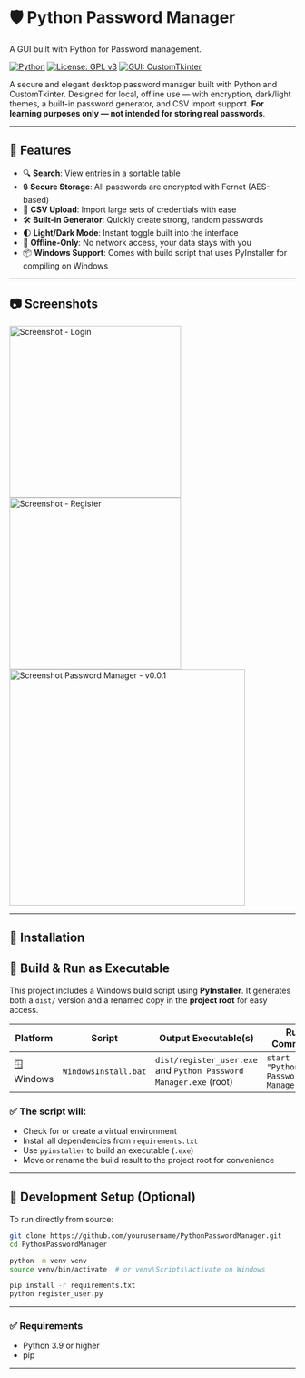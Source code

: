 # 🛡️ Python Password Manager
A GUI built with Python for Password management.

[![Python](https://img.shields.io/badge/Python-3.9%2B-blue.svg)](https://www.python.org/)
[![License: GPL v3](https://img.shields.io/badge/License-GPLv3-blue.svg)](https://www.gnu.org/licenses/gpl-3.0.html)
[![GUI: CustomTkinter](https://img.shields.io/badge/GUI-CustomTkinter-lightgrey)](https://github.com/TomSchimansky/CustomTkinter)

A secure and elegant desktop password manager built with Python and CustomTkinter. Designed for local, offline use — with encryption, dark/light themes, a built-in password generator, and CSV import support. **For learning purposes only — not intended for storing real passwords**.

---

## 🚀 Features

- 🔍 **Search**: View entries in a sortable table
- 🔒 **Secure Storage**: All passwords are encrypted with Fernet (AES-based)
- 📁 **CSV Upload**: Import large sets of credentials with ease
- 🛠️ **Built-in Generator**: Quickly create strong, random passwords
- 🌓 **Light/Dark Mode**: Instant toggle built into the interface
- 💾 **Offline-Only**: No network access, your data stays with you
- 📦 **Windows Support**: Comes with build script that uses PyInstaller for compiling on Windows

---

## 📷 Screenshots
<img width="302" alt="Screenshot - Login" src="https://github.com/user-attachments/assets/630e3fa0-b0c4-4eb6-bb38-68906ad3544e" />
<img width="302" alt="Screenshot - Register" src="https://github.com/user-attachments/assets/729eb1d9-ceb3-4cf3-9df8-561c3f1cbd55" />
<img width="415" alt="Screenshot Password Manager - v0.0.1" src="https://github.com/user-attachments/assets/e8ed639e-cd56-4d7c-b690-25bb7a26d404" />

---

## 🧰 Installation
## 🧰 Build & Run as Executable

This project includes a Windows build script using **PyInstaller**. It generates both a `dist/` version and a renamed copy in the **project root** for easy access.

| Platform     | Script                | Output Executable(s)                                               | Run Command                             |
|--------------|------------------------|----------------------------------------------------------------------|------------------------------------------|
| 🪟 Windows    | `WindowsInstall.bat`   | `dist/register_user.exe` and `Python Password Manager.exe` (root)   | `start "" "Python Password Manager.exe"` |

### ✅ The script will:

- Check for or create a virtual environment
- Install all dependencies from `requirements.txt`
- Use `pyinstaller` to build an executable (`.exe`)
- Move or rename the build result to the project root for convenience

---

## 🧪 Development Setup (Optional)

To run directly from source:

```bash
git clone https://github.com/yourusername/PythonPasswordManager.git
cd PythonPasswordManager

python -m venv venv
source venv/bin/activate  # or venv\Scripts\activate on Windows

pip install -r requirements.txt
python register_user.py
```

---

### ✅ Requirements

- Python 3.9 or higher
- pip

---
